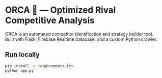 # ORCA 🐋 — Optimized Rival Competitive Analysis

ORCA is an automated competitor identification and strategy builder tool.
Built with Flask, Firebase Realtime Database, and a custom Python crawler.

## Run locally
```bash
pip install -r requirements.txt
python app.py